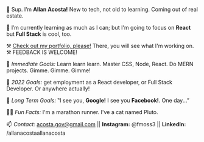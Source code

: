 👋 Sup. I’m <b>Allan Acosta!</b> New to tech, not old to learning. Coming out of real estate.

🦾 I’m currently learning as much as I can; but I'm going to focus on <b>React </b>but<b> Full Stack</b> is cool, too.</b>

⚒️ <a href="https://allan-acosta.surge.sh" target="_blank"> Check out my portfolio, please!</a> There, you will see what I'm working on. ⚒️
FEEDBACK IS WELCOME! 

🌱<i> Immediate Goals:</i> Learn learn learn. Master CSS, Node, React. Do MERN projects. Gimme. Gimme. Gimme!

🌿 <i>2022 Goals:</i> get employment as a React developer, or Full Stack Developer. Or anywhere actually!

🌳 <i>Long Term Goals:</i> ‟I see you, <b>Google!</b> I see you <b>Facebook!</b>. One day...”

🏃‍♂ <i>Fun Facts:</i> I'm a marathon runner. I've a cat named Pluto.

📫 <i>Contact:</i> acosta.gov@gmail.com || <b>Instagram:</b> @fmoss3 || <b>LinkedIn:</b> /allanacostaallanacosta

<!---
Dec24th/Dec24th is a ✨ special ✨ repository because its `README.md` (this file) appears on your GitHub profile.
You can click the Preview link to take a look at your changes.
--->
